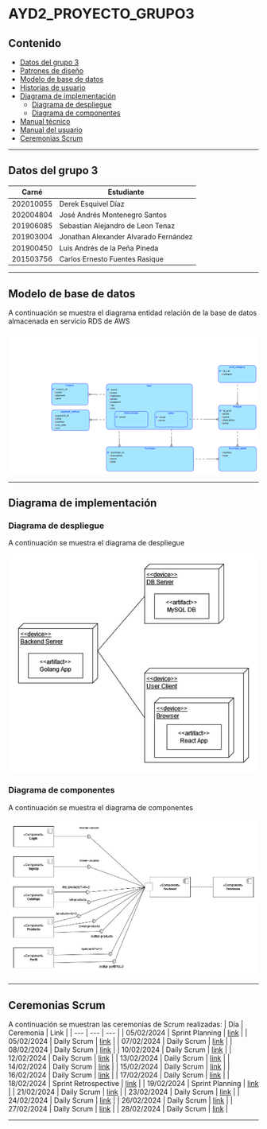 # AYD2_PROYECTO_GRUPO3

## Contenido
- [Datos del grupo 3](#datos)
- [Patrones de diseño](documentation/Patrones%20de%20disenio.md)
- [Modelo de base de datos](#database)
- [Historias de usuario](documentation/UsersHistory.md)
- [Diagrama de implementación](#implementacion)
    - [Diagrama de despliegue](#despliegue)
    - [Diagrama de componentes](#componentes)
- [Manual técnico](documentation/Tecnico.md)
- [Manual del usuario](documentation/Usuario.md)
- [Ceremonias Scrum](#ceremonias)

---

<a name="datos"></a>
## Datos del grupo 3

| Carné | Estudiante |
| --- | --- |
| 202010055 | Derek Esquivel Díaz |
| 202004804 | José Andrés Montenegro Santos |
| 201906085 | Sebastian Alejandro de Leon Tenaz |
| 201903004 | Jonathan Alexander Alvarado Fernández |
| 201900450 | Luis Andrés de la Peña Pineda |
| 201503756 | Carlos Ernesto Fuentes Rasique |

---

<a name="database"></a>
## Modelo de base de datos

A continuación se muestra el diagrama entidad relación de la base de datos almacenada en servicio RDS de AWS

![modelo](documentation/DB_model.png)

---

<a name="implementacion"></a>
## Diagrama de implementación

<a name="despliegue"></a>
### Diagrama de despliegue

A continuación se muestra el diagrama de despliegue

![despliegue](documentation/imagenes/Diagrama%20de%20Despliegue.jpg)

<a name="componentes"></a>
### Diagrama de componentes

A continuación se muestra el diagrama de componentes

![componentes](documentation/imagenes/Diagrama%20de%20Componentes.jpg)

---
<a name="ceremonias"></a>
## Ceremonias Scrum

A continuación se muestran las ceremonias de Scrum realizadas:
| Día | Ceremonia | Link | 
| --- | --- | --- |
| 05/02/2024 | Sprint Planning | [link](https://drive.google.com/file/d/12OtWSlaTP_EQn5oDIQwZzzCXrB1moJ53/view?usp=drive_link) |
| 05/02/2024 | Daily Scrum | [link](https://drive.google.com/file/d/1bIPBq27E348q7lYGnV3hTKXM8g6HBCFB/view?usp=drive_link) |
| 07/02/2024 | Daily Scrum | [link](https://drive.google.com/file/d/1kSlLQ85LPJPwoMRW8o2z9a1mIHH36OFD/view?usp=drive_link) |
| 08/02/2024 | Daily Scrum | [link](https://drive.google.com/file/d/1Ee5px_feuHJfNr7hKE5NV2bDyW15a0Js/view?usp=drive_link) |
| 10/02/2024 | Daily Scrum | [link](https://drive.google.com/file/d/1AT3Jw-ZTiNSthqFuRI1B3rGSqdg0DBqj/view?usp=drive_link) |
| 12/02/2024 | Daily Scrum | [link](https://drive.google.com/file/d/1vSHJajzSjftWpAlvprtWm7hCbQTKRHnJ/view?usp=drive_link) |
| 13/02/2024 | Daily Scrum | [link](https://drive.google.com/file/d/1OL0AYsMGQ2JXDdXhg6efOqZHhTshbnIQ/view?usp=drive_link) |
| 14/02/2024 | Daily Scrum | [link](https://drive.google.com/file/d/1OL0AYsMGQ2JXDdXhg6efOqZHhTshbnIQ/view?usp=drive_link) |
| 15/02/2024 | Daily Scrum | [link](https://drive.google.com/file/d/1_vXGSR-MoXHG8YDl1Bq3FWHfqrJrhkbj/view?usp=drive_link) |
| 16/02/2024 | Daily Scrum | [link](https://drive.google.com/file/d/18_aLHbYGauDZ0mqin7ppOhWT3w7fxabL/view?usp=drive_link) |
| 17/02/2024 | Daily Scrum | [link](https://drive.google.com/file/d/1Rk9TnpUWl4SjnZmLW3cz4T_30Y4MVWzg/view?usp=drive_link) |
| 18/02/2024 | Sprint Retrospective | [link](https://drive.google.com/file/d/1zxVm_qv8-7lIpdKsi6ccjXCys9nej-UN/view?usp=drive_link) |
| 19/02/2024 | Sprint Planning | [link](https://drive.google.com/file/d/1CqoYu9AiY4lGkpme_qErsanDZXPm2hm5/view?usp=drive_link) |
| 21/02/2024 | Daily Scrum | [link](https://drive.google.com/file/d/18cBhcVJyt0kpos1T9_5QdF0VreY61woR/view?usp=drive_link) |
| 23/02/2024 | Daily Scrum | [link](https://drive.google.com/file/d/1Y0wqm3QR5tD3NoSwAm1Nu3Zc8KnHXUNc/view?usp=drive_link) |
| 24/02/2024 | Daily Scrum | [link](https://drive.google.com/file/d/1VD6rJmv9QXtGqwlLXMvcyCn2OcrnBFBe/view?usp=drive_link) |
| 26/02/2024 | Daily Scrum | [link](https://drive.google.com/file/d/1Xk7hSJVVO9SnaVuPaqzfXcDlP2oo14LR/view?usp=drive_link) |
| 27/02/2024 | Daily Scrum | [link](https://drive.google.com/file/d/1xfMDcFdBJoMHntoWQyfzcYGfwT3rdH_O/view?usp=drive_link) |
| 28/02/2024 | Daily Scrum | [link](https://drive.google.com/file/d/1pD9NwYMb-GzucVuEstX8IX4fi-1sUsB1/view?usp=drive_link) |

---